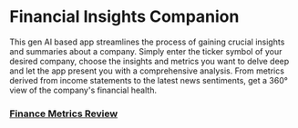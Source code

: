 # Financial Insights Companion
This gen AI based app streamlines the process of gaining crucial insights and summaries about a company. Simply enter the ticker symbol of your desired company, choose the insights and metrics you want to delve deep and let the app present you with a comprehensive analysis. From metrics derived from income statements to the latest news sentiments, get a 360° view of the company's financial health.

### [Finance Metrics Review](https://finsight-report.streamlit.app/finmetrics)
